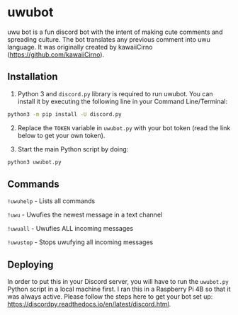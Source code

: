 # uwubot

uwu bot is a fun discord bot with the intent of making cute comments and spreading culture. The bot translates any previous comment into uwu language. 
It was originally created by kawaiiCirno (https://github.com/kawaiiCirno).

## Installation

1. Python 3 and `discord.py` library is required to run uwubot. You can install it by executing the following line in your Command Line/Terminal:

```bash
python3 -m pip install -U discord.py
```

2. Replace the `TOKEN` variable in `uwubot.py` with your bot token (read the link below to get your own token).

3. Start the main Python script by doing:
```bash
python3 uwubot.py
```

## Commands
`!uwuhelp` - Lists all commands

`!uwu` - Uwufies the newest message in a text channel

`!uwuall` - Uwufies ALL incoming messages

`!uwustop` - Stops uwufying all incoming messages

## Deploying
In order to put this in your Discord server, you will have to run the `uwubot.py` Python script in a local machine first.
I ran this in a Raspberry Pi 4B so that it was always active.
Please follow the steps here to get your bot set up: https://discordpy.readthedocs.io/en/latest/discord.html.
